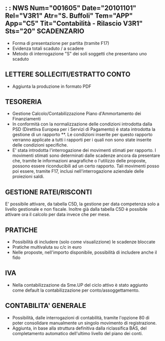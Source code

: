  :  : NWS Num="001605" Date="20101101" Rel="V3R1" Atr="S. Buffoli" Tem="APP" App="C5" Tit="Contabilità - Rilascio V3R1" Sts="20"
SCADENZARIO
-----------------------------------------------------------------------------------
- Forma di presentazione per partita (tramite F17)
- Evidenza totali scaduto / a scadere
- Metodo di interrogazione "S" dei soli soggetti che presentano uno scaduto

LETTERE SOLLECITI/ESTRATTO CONTO
-----------------------------------------------------------------------------------
- Aggiunta la produzione in formato PDF

TESORERIA
-----------------------------------------------------------------------------------
- Gestione Calcolo/Contabilizzazione Piano d'Ammortamento dei Finanziamenti
- In conformità con la normalizzazione delle condizioni introdotta dalla PSD (Direttiva Europea
per i Servizi di Pagamento) è stata introdotta la gestione di un rapporto **. Le condizioni inserite per questo rapporto verranno applicate a tutti i rapporti per i quali non sono state inserite delle condizioni specifiche.
- E' stata introdotta l'interrogazione dei movimenti stimati per rapporto. I movimenti stimati
sono determinati dalle scadenze ancora da presentare che, tramite le informazioni anagrafiche o l'utilizzo delle proposte, possono essere riconducibili ad un certo rapporto. Tali movimenti posso
poi essere, tramite F17, inclusi nell'interrogazione aziendale delle proiezioni saldi.

GESTIONE RATEI/RISCONTI
-----------------------------------------------------------------------------------
E' possibile attivare, da tabella C5D, la gestione per data competenza solo a livello gestionale e
non fiscale. Inoltre già dalla tabella C5D è possibile attivare ora il calcolo per data invece che
per mese.

PRATICHE
-----------------------------------------------------------------------------------
- Possibilità di includere (solo come visualizzione) le scadenze bloccate
- Pratiche multivaluta su c/c in euro
- Nelle proposte, nell'importo disponibile, possibilità di includere anche il fido

IVA
-----------------------------------------------------------------------------------
- Nella contabilizzazione da Sme.UP del ciclo attivo è stato aggiunto come default la
contabilizzazione per conto/assoggettamento.

CONTABILITA' GENERALE
-----------------------------------------------------------------------------------
- Possibilità, dalle interrogazioni di contabilità, tramite l'opzione 80 di poter consolidare
manualmente un singolo movimento di registrazione.
- Aggiunta, in base alla struttura definitiva dalla riclassifica BAS, del completamento
automatico dell'ultimo livello del piano dei conti.
